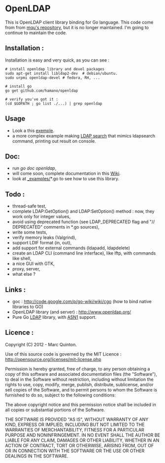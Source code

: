 OpenLDAP
====

This is OpenLDAP client library binding for Go language.
This code come from from
[mqu's repository](https://github.com/mqu/openldap), but it is no
longer maintained. I'm going to continue to maintain the code.

Installation :
-----

Installation is easy and very quick, as you can see :

	# install openldap library and devel packages
	sudo apt-get install libldap2-dev  # debian/ubuntu.
	sudo urpmi openldap-devel # fedora, RH, ...

	# install go
	go get github.com/hamano/openldap

	# verify you've got it :
	(cd $GOPATH ; go list ./...) | grep openldap

Usage
----

- Look a this [exemple](https://github.com/hamano/openldap/blob/master/_examples/test-openldap.go).
- a more complex example making  [LDAP search](https://github.com/hamano/openldap/blob/master/_examples/ldapsearch.go) that mimics ldapsearch command, printing out result on console.

Doc:
---
- run _go doc openldap_,
- will come soon, complete documentation in this [Wiki](https://github.com/hamano/openldap/wiki).
- look at [_examples/](https://github.com/hamano/openldap/blob/master/_examples/)*.go to see how to use this library.

Todo :
----

 - thread-safe test,
 - complete LDAP:GetOption() and LDAP:SetOption() method : now, they work only for integer values,
 - avoid using deprecated function (see LDAP_DEPRECATED flag and "// DEPRECATED" comments in *.go sources),
 - write some tests,
 - verify memory leaks (Valgrind),
 - support LDIF format (in, out),
 - add support for external commands (ldapadd, ldapdelete)
 - create an LDAP CLI (command line interface), like lftp, with commands like shell,
 - a nice GUI with GTK,
 - proxy, server,
 - what else ?


Links :
----

 - goc : http://code.google.com/p/go-wiki/wiki/cgo (how to bind native libraries to GO)
 - OpenLDAP library (and server) : http://www.openldap.org/
 - Pure Go [LDAP](https://github.com/mmitton/ldap) library, with [ASN1](https://github.com/mmitton/asn1-ber) support.

Licence :
----

Copyright (C) 2012 - Marc Quinton.

Use of this source code is governed by the MIT Licence :
 http://opensource.org/licenses/mit-license.php

Permission is hereby granted, free of charge, to any person obtaining
a copy of this software and associated documentation files (the
"Software"), to deal in the Software without restriction, including
without limitation the rights to use, copy, modify, merge, publish,
distribute, sublicense, and/or sell copies of the Software, and to
permit persons to whom the Software is furnished to do so, subject to
the following conditions:

The above copyright notice and this permission notice shall be
included in all copies or substantial portions of the Software.

THE SOFTWARE IS PROVIDED "AS IS", WITHOUT WARRANTY OF ANY KIND,
EXPRESS OR IMPLIED, INCLUDING BUT NOT LIMITED TO THE WARRANTIES OF
MERCHANTABILITY, FITNESS FOR A PARTICULAR PURPOSE AND
NONINFRINGEMENT. IN NO EVENT SHALL THE AUTHOR BE LIABLE FOR ANY
CLAIM, DAMAGES OR OTHER LIABILITY, WHETHER IN AN ACTION OF CONTRACT,
TORT OR OTHERWISE, ARISING FROM, OUT OF OR IN CONNECTION WITH THE
SOFTWARE OR THE USE OR OTHER DEALINGS IN THE SOFTWARE.
